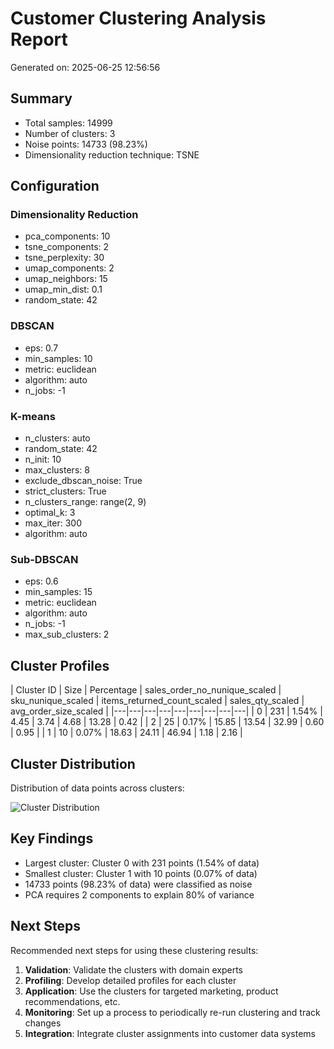 # Customer Clustering Analysis Report
Generated on: 2025-06-25 12:56:56

## Summary
- Total samples: 14999
- Number of clusters: 3
- Noise points: 14733 (98.23%)
- Dimensionality reduction technique: TSNE

## Configuration
### Dimensionality Reduction
- pca_components: 10
- tsne_components: 2
- tsne_perplexity: 30
- umap_components: 2
- umap_neighbors: 15
- umap_min_dist: 0.1
- random_state: 42

### DBSCAN
- eps: 0.7
- min_samples: 10
- metric: euclidean
- algorithm: auto
- n_jobs: -1

### K-means
- n_clusters: auto
- random_state: 42
- n_init: 10
- max_clusters: 8
- exclude_dbscan_noise: True
- strict_clusters: True
- n_clusters_range: range(2, 9)
- optimal_k: 3
- max_iter: 300
- algorithm: auto

### Sub-DBSCAN
- eps: 0.6
- min_samples: 15
- metric: euclidean
- algorithm: auto
- n_jobs: -1
- max_sub_clusters: 2

## Cluster Profiles
| Cluster ID | Size | Percentage | sales_order_no_nunique_scaled | sku_nunique_scaled | items_returned_count_scaled | sales_qty_scaled | avg_order_size_scaled |
|---|---|---|---|---|---|---|---|---|
| 0 | 231 | 1.54% | 4.45 | 3.74 | 4.68 | 13.28 | 0.42 |
| 2 | 25 | 0.17% | 15.85 | 13.54 | 32.99 | 0.60 | 0.95 |
| 1 | 10 | 0.07% | 18.63 | 24.11 | 46.94 | 1.18 | 2.16 |

## Cluster Distribution
Distribution of data points across clusters:

![Cluster Distribution](results\clustering_20250625_122157\cluster_distribution_20250625_125656.png)

## Key Findings
- Largest cluster: Cluster 0 with 231 points (1.54% of data)
- Smallest cluster: Cluster 1 with 10 points (0.07% of data)
- 14733 points (98.23% of data) were classified as noise
- PCA requires 2 components to explain 80% of variance

## Next Steps
Recommended next steps for using these clustering results:

1. **Validation**: Validate the clusters with domain experts
2. **Profiling**: Develop detailed profiles for each cluster
3. **Application**: Use the clusters for targeted marketing, product recommendations, etc.
4. **Monitoring**: Set up a process to periodically re-run clustering and track changes
5. **Integration**: Integrate cluster assignments into customer data systems
